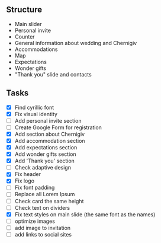 ## Structure 

- Main slider
- Personal invite
- Counter
- General information about wedding and Chernigiv
- Accommodations
- Map
- Expectations
- Wonder gifts
- "Thank you" slide and contacts

## Tasks

- [x] Find cyrillic font
- [x] Fix visual identity
- [ ] Add personal invite section
- [ ] Create Google Form for registration
- [x] Add section about Chernigiv
- [x] Add accommodation section
- [x] Add expectations section
- [x] Add wonder gifts section
- [x] Add 'Thank you' section
- [ ] Check adaptive design
- [x] Fix header
- [x] Fix logo
- [ ] Fix font padding
- [ ] Replace all Lorem Ipsum
- [ ] Check card the same height
- [ ] Check text on dividers
- [x] Fix text styles on main slide (the same font as the names)
- [ ] optimize images
- [ ] add image to invitation
- [ ] add links to social sites